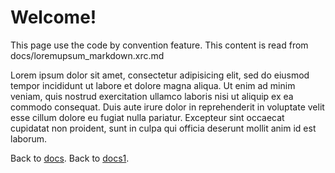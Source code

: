 ﻿
Welcome!
========

This page use the code by convention feature. This content is read from docs/loremupsum_markdown.xrc.md
	
Lorem ipsum dolor sit amet, consectetur adipisicing elit, sed do eiusmod tempor incididunt ut labore et dolore magna aliqua. Ut enim ad minim veniam, quis nostrud exercitation ullamco laboris nisi ut aliquip ex ea commodo consequat. Duis aute irure dolor in reprehenderit in voluptate velit esse cillum dolore eu fugiat nulla pariatur. Excepteur sint occaecat cupidatat non proident, sunt in culpa qui officia deserunt mollit anim id est laborum.

Back to [docs].
Back to [docs1](~/docs/).

[docs]: ~/docs/